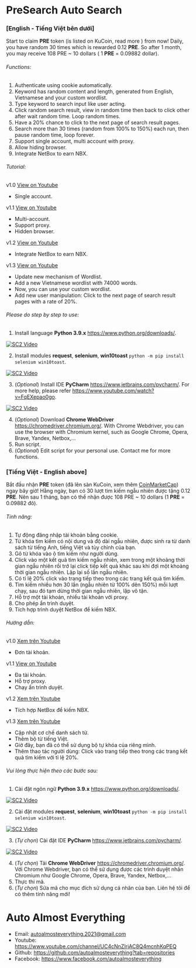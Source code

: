 # PreSearch Auto Search

### [English - Tiếng Việt bên dưới]

Start to claim **PRE** token (is listed on KuCoin, read more ) from now! Daily, you have random 30 times which is
rewarded 0.12 **PRE**. So after 1 month, you may receive 108 PRE ~ 10 dollars (
1 **PRE** = 0.09882 dollar).

###### Functions:

1. Authenticate using cookie automatically.
2. Keyword has random content and length, generated from English, Vietnamese and your custom wordlist.
3. Type keyword to search input like user acting.
4. Click random search result, view in random time then back to click other after wait random time. Loop random times.
5. Have a 20% chance to click to the next page of search result pages.
6. Search more than 30 times (random from 100% to 150%) each run, then pause random time, loop forever.
7. Support single account, multi account with proxy.
8. Allow hiding browser.
9. Integrate NetBox to earn NBX.

###### Tutorial:

v1.0 [View on Youtube](https://www.youtube.com/watch?v=uUgZGGnTmDk)

- Single account.

v1.1 [View on Youtube](https://youtu.be/_nuRBkxybjg)

- Multi-account.
- Support proxy.
- Hidden browser.

v1.2 [View on Youtube](https://www.youtube.com/watch?v=v4L-ri5zdSs)

- Integrate NetBox to earn NBX.

v1.3 [View on Youtube](https://www.youtube.com/watch?v=KMUADGN5xNA)

- Update new mechanism of Wordlist.
- Add a new Vietnamese wordlist with 74000 words.
- Now, you can use your custom wordlist.
- Add new user manipulation: Click to the next page of search result pages with a rate of 20%.

###### Please do step by step to use:

1. Install language **Python 3.9.x** https://www.python.org/downloads/.

[![SC2 Video](http://i3.ytimg.com/vi/_CoijjMXvYY/hqdefault.jpg)](https://www.youtube.com/watch?v=_CoijjMXvYY)

2. Install modules **request**, **selenium**, **win10toast** `python -m pip install selenium win10toast`.

[![SC2 Video](http://i3.ytimg.com/vi/SQQRYAMl8Jk/hqdefault.jpg)](https://www.youtube.com/watch?v=SQQRYAMl8Jk)

3. (_Optional_) Install IDE **PyCharm** https://www.jetbrains.com/pycharm/. For more help, please
   refer https://www.youtube.com/watch?v=FqEXepao0go.

[![SC2 Video](http://i3.ytimg.com/vi/FqEXepao0go/hqdefault.jpg)](https://www.youtube.com/watch?v=FqEXepao0go)

4. (_Optional_) Download **Chrome WebDriver** https://chromedriver.chromium.org/. With Chrome Webdriver, you can use the
   browser with Chromium kernel, such as Google Chrome, Opera, Brave, Yandex, Netbox,...
5. Run script.
6. (_Optional_) Edit script for your personal use. Contact me for more functions.

### [Tiếng Việt - English above]

Bắt đầu nhận **PRE** token (đã lên sàn KuCoin, xem
thêm [CoinMarketCap](https://coinmarketcap.com/currencies/presearch/)) ngay bây giờ! Hằng ngày, bạn có 30 lượt tìm kiếm
ngẫu nhiên được tặng 0.12 **PRE**. Nên sau 1 tháng, bạn có thể nhận được 108 PRE ~ 10 dollars (1 **PRE** = 0.09882 đô).

###### Tính năng:

1. Tự động đăng nhập tài khoản bằng cookie.
2. Từ khóa tìm kiếm có nội dung và độ dài ngẫu nhiên, được sinh ra từ danh sách từ tiếng Anh, tiếng Việt và tùy chỉnh
   của bạn.
3. Gõ từ khóa vào ô tìm kiếm như người dùng.
4. Click vào một kết quả tìm kiếm ngẫu nhiên, xem trong một khoảng thời gian ngẫu nhiên rồi trở lại click tiếp kết quả
   khác sau khi đợi một khoảng thời gian ngẫu nhiên. Lặp lại số lần ngẫu nhiên.
5. Có tỉ lệ 20% click vào trang tiếp theo trong các trang kết quả tìm kiếm.
6. Tìm kiếm nhiều hơn 30 lần (ngẫu nhiên từ 100% dên 150%) mỗi lượt chạy, sau đó tạm dừng thời gian ngẫu nhiên, lặp vô
   tận.
7. Hỗ trợ một tài khoản, nhiều tài khoản với proxy.
8. Cho phép ẩn trình duyệt.
9. Tích hợp trình duyệt NetBox để kiếm NBX.

###### Hướng dẫn:

v1.0 [Xem trên Youtube](https://www.youtube.com/watch?v=uUgZGGnTmDk)

- Đơn tài khoản.

v1.1 [View on Youtube](https://youtu.be/_nuRBkxybjg)

- Đa tài khoản.
- Hỗ trợ proxy.
- Chạy ẩn trình duyệt.

v1.2 [Xem trên Youtube](https://www.youtube.com/watch?v=v4L-ri5zdSs)

- Tích hợp NetBox để kiếm NBX.

v1.3 [Xem trên Youtube](https://www.youtube.com/watch?v=KMUADGN5xNA)

- Cập nhật cơ chế danh sách từ.
- Thêm bộ từ tiếng Việt.
- Giờ đây, bạn đã có thể sử dụng bộ tự khóa của riêng mình.
- Thêm thao tác người dùng: Click vào trang tiếp theo trong các trang kết quả tìm kiếm với tỉ lệ 20%.

###### Vui lòng thực hiện theo các bước sau:

1. Cài đặt ngôn ngữ **Python 3.9.x** https://www.python.org/downloads/.

[![SC2 Video](http://i3.ytimg.com/vi/_CoijjMXvYY/hqdefault.jpg)](https://www.youtube.com/watch?v=_CoijjMXvYY)

2. Cài đặt modules **request**, **selenium**, **win10toast** `python -m pip install selenium win10toast`.

[![SC2 Video](http://i3.ytimg.com/vi/SQQRYAMl8Jk/hqdefault.jpg)](https://www.youtube.com/watch?v=SQQRYAMl8Jk)

3. (_Tự chọn_) Cài đặt IDE **PyCharm** https://www.jetbrains.com/pycharm/.

[![SC2 Video](http://i3.ytimg.com/vi/FqEXepao0go/hqdefault.jpg)](https://www.youtube.com/watch?v=FqEXepao0go)

4. (_Tự chọn_) Tải **Chrome WebDriver** https://chromedriver.chromium.org/. Với Chrome Webdriver, bạn có thể sử dụng
   được các trình duyệt nhân Chromium như Google Chrome, Opera, Brave, Yandex, Netbox,...
5. Thực thi mã.
6. (_Tự chọn_) Sửa mã cho mục đích sử dụng cá nhân của bạn. Liên hệ tôi để có thêm tính năng mới!

# Auto Almost Everything

- Email: autoalmosteverything.2021@gmail.com
- Youtube: https://www.youtube.com/channel/UC4cNnZIrjAC8Q4mcnhKqPEQ
- Github: https://github.com/autoalmosteverything?tab=repositories
- Facebook: https://www.facebook.com/autoalmosteverything
